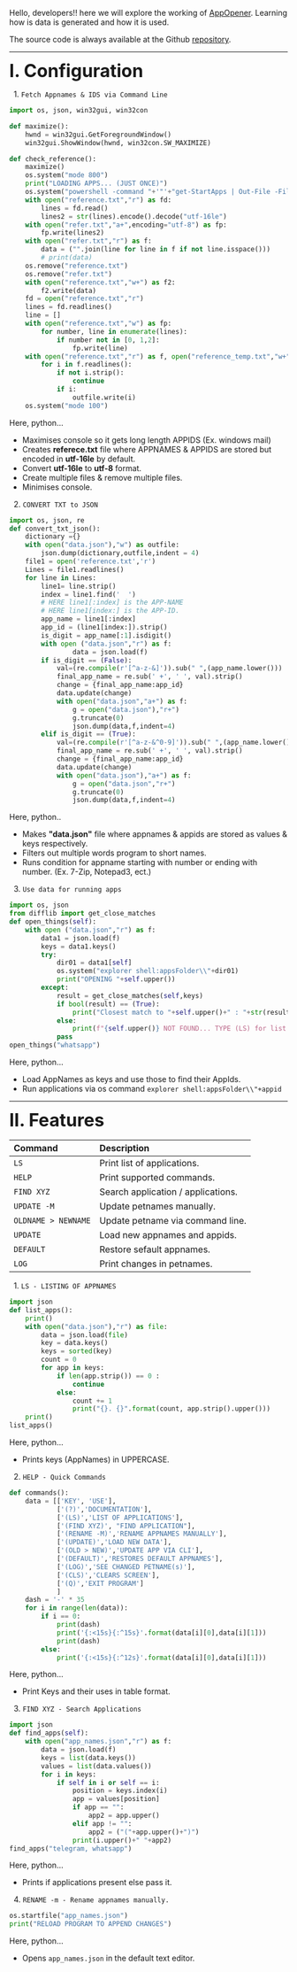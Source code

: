 Hello, developers!! here we will explore the working of <a href="https://pypi.org/project/AppOpener/" target="_blank">AppOpener</a>. Learning how is data is generated and how it is used.

The source code is always available at the Github <a href="https://github.com/athrvvvv/AppOpener/" target="_blank">repository</a>.

---

**<font size="6">Ⅰ. Configuration</font>** 

&nbsp; 1. `Fetch Appnames & IDS via Command Line`

``` python
import os, json, win32gui, win32con

def maximize():
    hwnd = win32gui.GetForegroundWindow()
    win32gui.ShowWindow(hwnd, win32con.SW_MAXIMIZE)

def check_reference():                               
    maximize()
    os.system("mode 800")
    print("LOADING APPS... (JUST ONCE)")
    os.system("powershell -command "+'"'+"get-StartApps | Out-File -Filepath "+"'"+"reference.txt"+"'"+'"')
    with open("reference.txt","r") as fd:
        lines = fd.read()
        lines2 = str(lines).encode().decode("utf-16le")
    with open("refer.txt","a+",encoding="utf-8") as fp:
        fp.write(lines2)
    with open("refer.txt","r") as f:
        data = ("".join(line for line in f if not line.isspace()))
        # print(data)
    os.remove("reference.txt")
    os.remove("refer.txt")
    with open("reference.txt","w+") as f2:
        f2.write(data)
    fd = open("reference.txt","r") 
    lines = fd.readlines()
    line = []
    with open("reference.txt","w") as fp:
        for number, line in enumerate(lines):
            if number not in [0, 1,2]:
                fp.write(line)
    with open("reference.txt","r") as f, open("reference_temp.txt","w+") as outfile:
        for i in f.readlines():
            if not i.strip():
                continue
            if i:
                outfile.write(i)
    os.system("mode 100")
```

Here, python...

- Maximises console so it gets long length APPIDS (Ex. windows mail)
- Creates **referece.txt** file where APPNAMES & APPIDS are stored but encoded in **utf-16le** by default.
- Convert **utf-16le** to **utf-8** format.
- Create multiple files & remove multiple files.
- Minimises console.

&nbsp; 2. `CONVERT TXT to JSON`

``` python
import os, json, re
def convert_txt_json():
    dictionary ={}
    with open("data.json"),"w") as outfile:
        json.dump(dictionary,outfile,indent = 4)
    file1 = open('reference.txt','r')
    Lines = file1.readlines()
    for line in Lines:
        line1= line.strip()
        index = line1.find('  ')
        # HERE line1[:index] is the APP-NAME
        # HERE line1[index:] is the APP-ID.
        app_name = line1[:index]
        app_id = (line1[index:]).strip()
        is_digit = app_name[:1].isdigit()
        with open ("data.json","r") as f:
                data = json.load(f)
        if is_digit == (False):
            val=(re.compile(r'[^a-z-&]')).sub(" ",(app_name.lower()))
            final_app_name = re.sub(' +', ' ', val).strip()
            change = {final_app_name:app_id}
            data.update(change)
            with open("data.json","a+") as f:
                g = open("data.json"),"r+")
                g.truncate(0)
                json.dump(data,f,indent=4)
        elif is_digit == (True):
            val=(re.compile(r'[^a-z-&^0-9]')).sub(" ",(app_name.lower()))
            final_app_name = re.sub(' +', ' ', val).strip()
            change = {final_app_name:app_id}
            data.update(change)
            with open("data.json"),"a+") as f:
                g = open("data.json","r+")
                g.truncate(0)
                json.dump(data,f,indent=4)
```

Here, python..

- Makes **"data.json"** file where appnames & appids are stored as values & keys respectively.
- Filters out multiple words program to short names.
- Runs condition for appname starting with number or ending with number. (Ex. 7-Zip, Notepad3, ect.)

&nbsp; 3. `Use data for running apps`

``` python
import os, json
from difflib import get_close_matches
def open_things(self):
    with open ("data.json","r") as f:
        data1 = json.load(f)
        keys = data1.keys()
        try:
            dir01 = data1[self]
            os.system("explorer shell:appsFolder\\"+dir01)
            print("OPENING "+self.upper())
        except:
            result = get_close_matches(self,keys)
            if bool(result) == (True):
                print("Closest match to "+self.upper()+" : "+str(result))
            else:
                print(f"{self.upper()} NOT FOUND... TYPE (LS) for list of applications.")
            pass
open_things("whatsapp")
```

Here, python...

- Load AppNames as keys and use those to find their AppIds.
- Run applications via os command `explorer shell:appsFolder\\"+appid`

--- 

**<font size="6">Ⅱ. Features</font>** 

| Command      | Description                          |
| :---------- | :----------------------------------- |
| `LS`       | Print list of applications.  |
| `HELP`    | Print supported commands. |
| `FIND XYZ`       | Search application / applications. |
| `UPDATE -M`    | Update petnames manually. |
| `OLDNAME > NEWNAME`    | Update petname via command line. |
| `UPDATE`    | Load new appnames and appids. |
| `DEFAULT`    |Restore sefault appnames. |
| `LOG`    | Print changes in petnames. |


&nbsp; 1. `LS - LISTING OF APPNAMES`

``` python
import json
def list_apps():
    print()
    with open("data.json"),"r") as file:
        data = json.load(file)
        key = data.keys()
        keys = sorted(key)
        count = 0
        for app in keys:
            if len(app.strip()) == 0 :
                continue
            else:
                count += 1
                print("{}. {}".format(count, app.strip().upper()))
    print()
list_apps()
```

Here, python...

- Prints keys (AppNames) in UPPERCASE.

&nbsp; 2. `HELP - Quick Commands`

``` python
def commands():
    data = [['KEY', 'USE'],
            ['(?)','DOCUMENTATION'],
            ['(LS)','LIST OF APPLICATIONS'],
            ['(FIND XYZ)', "FIND APPLICATION"],
            ['(RENAME -M)','RENAME APPNAMES MANUALLY'],
            ['(UPDATE)','LOAD NEW DATA'],
            ['(OLD > NEW)','UPDATE APP VIA CLI'],
            ['(DEFAULT)','RESTORES DEFAULT APPNAMES'],
            ['(LOG)','SEE CHANGED PETNAME(s)'],
            ['(CLS)','CLEARS SCREEN'],
            ['(Q)','EXIT PROGRAM']      
            ]
    dash = '-' * 35
    for i in range(len(data)):
        if i == 0:
            print(dash)
            print('{:<15s}{:^15s}'.format(data[i][0],data[i][1]))
            print(dash)
        else:
            print('{:<15s}{:^12s}'.format(data[i][0],data[i][1]))
```

Here, python...

- Print Keys and their uses in table format.

&nbsp; 3. `FIND XYZ - Search Applications`

``` python
import json
def find_apps(self):
    with open("app_names.json","r") as f:
        data = json.load(f)
        keys = list(data.keys())
        values = list(data.values())
        for i in keys:
            if self in i or self == i:
                position = keys.index(i)
                app = values[position]
                if app == "":
                    app2 = app.upper()
                elif app != "":
                    app2 = ("("+app.upper()+")")
                print(i.upper()+" "+app2)
find_apps("telegram, whatsapp")
```

Here, python...

- Prints if applications present else pass it.

&nbsp; 4. `RENAME -m - Rename appnames manually.`

``` python
os.startfile("app_names.json")
print("RELOAD PROGRAM TO APPEND CHANGES")
```

Here, python...

- Opens `app_names.json` in the default text editor.
